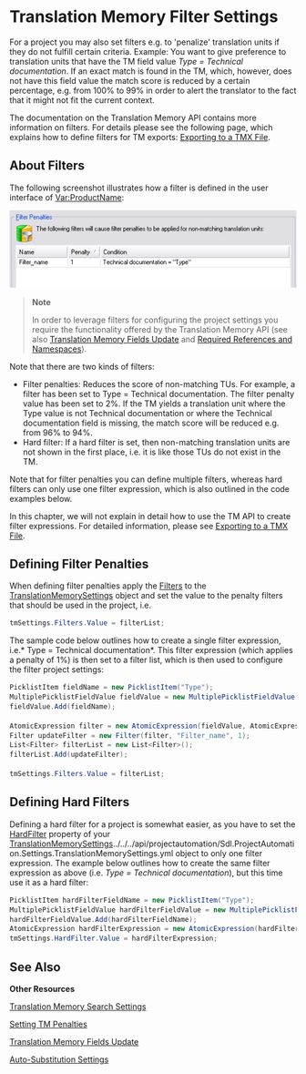 Translation Memory Filter Settings
==

For a project you may also set filters e.g. to 'penalize' translation units if they do not fulfill certain criteria. Example: You want to give preference to translation units that have the TM field value *Type = Technical documentation*. If an exact match is found in the TM, which, however, does not have this field value the match score is reduced by a certain percentage, e.g. from 100% to 99% in order to alert the translator to the fact that it might not fit the current context.

The documentation on the Translation Memory API contains more information on filters. For details please see the following page, which explains how to define filters for TM exports: [Exporting to a TMX File](translation_memory_filter_settings.md).

About Filters
--

The following screenshot illustrates how a filter is defined in the user interface of <Var:ProductName>:

![filter_penalties](images/filter_penalties.jpg)

>**Note**
>
>In order to leverage filters for configuring the project settings you require the functionality offered by the Translation Memory API (see also [Translation Memory Fields Update](translation_memory_field_update.md) and [Required References and Namespaces](required_references_and_namespaces.md)).

Note that there are two kinds of filters:

* Filter penalties: Reduces the score of non-matching TUs. For example, a filter has been set to Type = Technical documentation. The filter penalty value has been set to 2%. If the TM yields a translation unit where the Type value is not Technical documentation or where the Technical documentation field is missing, the match score will be reduced e.g. from 96% to 94%.
* Hard filter: If a hard filter is set, then non-matching translation units are not shown in the first place, i.e. it is like those TUs do not exist in the TM.

Note that for filter penalties you can define multiple filters, whereas hard filters can only use one filter expression, which is also outlined in the code examples below.

In this chapter, we will not explain in detail how to use the TM API to create filter expressions. For detailed information, please see [Exporting to a TMX File](translation_memory_filter_settings.md).

Defining Filter Penalties
--

When defining filter penalties apply the [Filters](../../../api/projectautomation/Sdl.ProjectAutomation.Settings.TranslationMemorySettings.yml#Sdl_ProjectAutomation_Settings_TranslationMemorySettings_Filters) to the [TranslationMemorySettings](../../../api/projectautomation/Sdl.ProjectAutomation.Settings.TranslationMemorySettings.yml) object and set the value to the penalty filters that should be used in the project, i.e.

```cs
tmSettings.Filters.Value = filterList;
```

The sample code below outlines how to create a single filter expression, i.e.* Type = Technical documentation*. This filter expression (which applies a penalty of 1%) is then set to a filter list, which is then used to configure the filter project settings:


```cs
PicklistItem fieldName = new PicklistItem("Type");
MultiplePicklistFieldValue fieldValue = new MultiplePicklistFieldValue("Technical documentation");
fieldValue.Add(fieldName);

AtomicExpression filter = new AtomicExpression(fieldValue, AtomicExpression.Operator.Equal);
Filter updateFilter = new Filter(filter, "Filter_name", 1);
List<Filter> filterList = new List<Filter>();
filterList.Add(updateFilter);

tmSettings.Filters.Value = filterList;
```

Defining Hard Filters
--

Defining a hard filter for a project is somewhat easier, as you have to set the [HardFilter](../../../api/projectautomation/Sdl.ProjectAutomation.Settings.TranslationMemorySettings.yml#Sdl_ProjectAutomation_Settings_TranslationMemorySettings_HardFilter) property of your [TranslationMemorySettings]()../../../api/projectautomation/Sdl.ProjectAutomation.Settings.TranslationMemorySettings.yml object to only one filter expression. The example below outlines how to create the same filter expression as above (i.e. *Type = Technical documentation*), but this time use it as a hard filter:

```cs
PicklistItem hardFilterFieldName = new PicklistItem("Type");
MultiplePicklistFieldValue hardFilterFieldValue = new MultiplePicklistFieldValue("Technical documentation");
hardFilterFieldValue.Add(hardFilterFieldName);
AtomicExpression hardFilterExpression = new AtomicExpression(hardFilterFieldValue, AtomicExpression.Operator.Equal);
tmSettings.HardFilter.Value = hardFilterExpression;
```

See Also
--

**Other Resources**

[Translation Memory Search Settings](translation_memory_search_settings.md)

[Setting TM Penalties](setting_tm_penalties.md)

[Translation Memory Fields Update](translation_memory_field_update.md)

[Auto-Substitution Settings](auto_substitution_settings.md)
